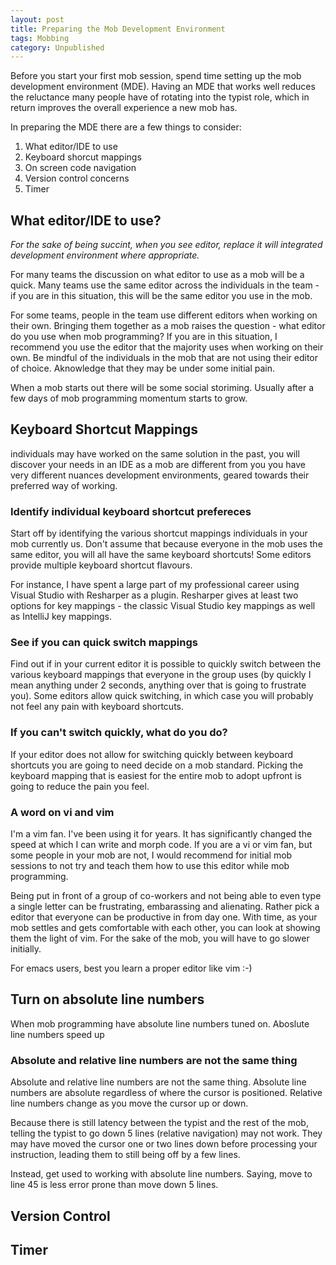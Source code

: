 ```yaml
---
layout: post
title: Preparing the Mob Development Environment 
tags: Mobbing
category: Unpublished
---
```


Before you start your first mob session, spend time setting up the mob development environment (MDE). Having an MDE that works well reduces the reluctance many people have of rotating into the typist role, which in return improves the overall experience a new mob has. 

In preparing the MDE there are a few things to consider:  

1. What editor/IDE to use  
2. Keyboard shorcut mappings
3. On screen code navigation  
4. Version control concerns
5. Timer  

## What editor/IDE to use?

*For the sake of being succint, when you see editor, replace it will integrated development environment where appropriate.*

For many teams the discussion on what editor to use as a mob will be a quick. Many teams use the same editor across the individuals in the team - if you are in this situation, this will be the same editor you use in the mob.

For some teams, people in the team use different editors when working on their own. Bringing them together as a mob raises the question - what editor do you use when mob programming? If you are in this situation, I recommend you use the editor that the majority uses when working on their own. Be mindful of the individuals in the mob that are not using their editor of choice. Aknowledge that they may be under some initial pain.

When a mob starts out there will be some social storiming. Usually after a few days of mob programming momentum starts to grow.

## Keyboard Shortcut Mappings

individuals may have worked on the same solution in the past, you will discover your needs in an IDE as a mob are different from you you have very different nuances development environments, geared towards their preferred way of working.

### Identify individual keyboard shortcut prefereces 

Start off by identifying the various shortcut mappings individuals in your mob currently us. Don't assume that because everyone in the mob uses the same editor, you will all have the same keyboard shortcuts! Some editors provide multiple keyboard shortcut flavours. 

For instance, I have spent a large part of my professional career using Visual Studio with Resharper as a plugin. Resharper gives at least two options for key mappings - the classic Visual Studio key mappings as well as IntelliJ key mappings. 

### See if you can quick switch mappings

Find out if in your current editor it is possible to quickly switch between the various keyboard mappings that everyone in the group uses (by quickly I mean anything under 2 seconds, anything over that is going to frustrate you). Some editors allow quick switching, in which case you will probably not feel any pain with keyboard shortcuts.

### If you can't switch quickly, what do you do?

If your editor does not allow for switching quickly between keyboard shortcuts you are going to need decide on a mob standard. Picking the keyboard mapping that is easiest for the entire mob to adopt upfront is going to reduce the pain you feel.

### A word on vi and vim

I'm a vim fan. I've been using it for years. It has significantly changed the speed at which I can write and morph code. If you are a vi or vim fan, but some people in your mob are not, I would recommend for initial mob sessions to not try and teach them how to use this editor while mob programming. 

Being put in front of a group of co-workers and not being able to even type a single letter can be frustrating, embarassing and alienating. Rather pick a editor that everyone can be productive in from day one. With time, as your mob settles and gets comfortable with each other, you can look at showing them the light of vim. For the sake of the mob, you will have to go slower initially.

For emacs users, best you learn a proper editor like vim :-)

## Turn on absolute line numbers

When mob programming have absolute line numbers tuned on. Aboslute line numbers speed up 

### Absolute and relative line numbers are not the same thing

Absolute and relative line numbers are not the same thing. Absolute line numbers are absolute regardless of where the cursor is positioned. Relative line numbers change as you move the cursor up or down. 

Because there is still latency between the typist and the rest of the mob, telling the typist to go down 5 lines (relative navigation) may not work. They may have moved the cursor one or two lines down before processing your instruction, leading them to still being off by a few lines.

Instead, get used to working with absolute line numbers. Saying, move to line 45 is less error prone than move down 5 lines.

## Version Control

## Timer
